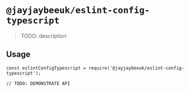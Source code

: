 # `@jayjaybeeuk/eslint-config-typescript`

> TODO: description

## Usage

```
const eslintConfigTypescript = require('@jayjaybeeuk/eslint-config-typescript');

// TODO: DEMONSTRATE API
```
